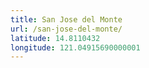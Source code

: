 ```yaml
---
title: San Jose del Monte
url: /san-jose-del-monte/
latitude: 14.8110432
longitude: 121.04915690000001
---
```

